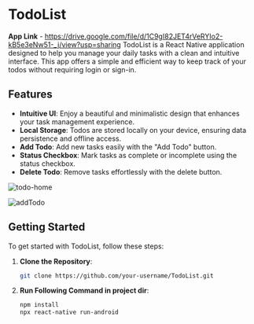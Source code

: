 # TodoList
**App Link** - https://drive.google.com/file/d/1C9gI82JET4rVeRYIo2-kB5e3eNw51-_j/view?usp=sharing
TodoList is a React Native application designed to help you manage your daily tasks with a clean and intuitive interface. This app offers a simple and efficient way to keep track of your todos without requiring login or sign-in.

## Features

- **Intuitive UI**: Enjoy a beautiful and minimalistic design that enhances your task management experience.
- **Local Storage**: Todos are stored locally on your device, ensuring data persistence and offline access.
- **Add Todo**: Add new tasks easily with the "Add Todo" button.
- **Status Checkbox**: Mark tasks as complete or incomplete using the status checkbox.
- **Delete Todo**: Remove tasks effortlessly with the delete button.

![todo-home](https://github.com/user-attachments/assets/4bd9afa8-c16f-4409-83b4-a3fa94148a02)

![addTodo](https://github.com/user-attachments/assets/bf46bf90-41f0-4cef-bbd6-3410df869eb8)

## Getting Started

To get started with TodoList, follow these steps:

1. **Clone the Repository**:
   ```bash
   git clone https://github.com/your-username/TodoList.git
1. **Run Following Command in project dir**:
   ```bash
   npm install
   npx react-native run-android
  
   
